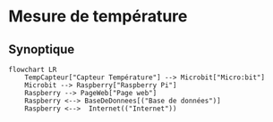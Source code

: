 # Mesure de température

## Synoptique

```mermaid
flowchart LR
    TempCapteur["Capteur Température"] --> Microbit["Micro:bit"]
    Microbit --> Raspberry["Raspberry Pi"]
    Raspberry --> PageWeb["Page web"]
    Raspberry <--> BaseDeDonnees[("Base de données")]
    Raspberry <-->  Internet(("Internet"))
```
